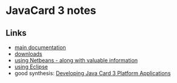 # JavaCard 3 notes

## Links

* [main documentation](https://www.oracle.com/fr/java/technologies/java-card-tech.html)
* [downloads](https://www.oracle.com/java/technologies/javacard-downloads.html)
* [using Netbeans - along with valuable information](https://netbeans.apache.org/kb/docs/javame/java-card.html)
* [using Eclipse](https://javawithus.com/fr/programmation-pour-la-plate-forme-java-card-3-dans-eclipse/)
* good synthesis: [Developing Java Card 3 Platform Applications](https://people.dsv.su.se/~jary4935/abtpd/UserGuide_html/developing-javacardApps.html)

